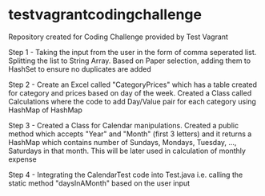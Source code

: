# testvagrantcodingchallenge
Repository created for Coding Challenge provided by Test Vagrant

Step 1 - Taking the input from the user in the form of comma seperated list. Splitting the list to String Array.
Based on Paper selection, adding them to HashSet to ensure no duplicates are added

Step 2 - Create an Excel called "CategoryPrices" which has a table created for category and prices based on day of the week.
Created a Class called Calculations where the code to add Day/Value pair for each category using HashMap of HashMap

Step 3 - Created a Class for Calendar manipulations. Created a public method which accepts "Year" and "Month" (first 3 letters) and it returns a HashMap which contains number of Sundays, Mondays, Tuesday, ..., Saturdays in that month.
This will be later used in calculation of monthly expense

Step 4 - Integrating the CalendarTest code into Test.java i.e. calling the static method "daysInAMonth" based on the user input
